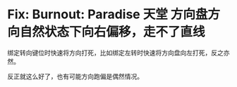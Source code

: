 ---
---
# Fix: Burnout: Paradise 天堂 方向盘方向自然状态下向右偏移，走不了直线

绑定转向键位时快速将方向打死，比如绑定左转时快速将方向盘向左打死，反之亦然。

反正就这么好了，也有可能方向跑偏是偶然情况。